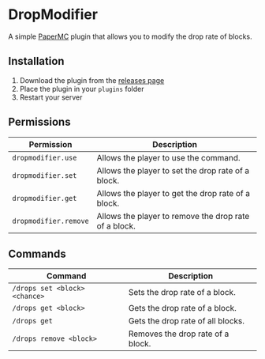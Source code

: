 # DropModifier

A simple [PaperMC](https://papermc.io/) plugin that allows you to modify the drop rate of blocks.

## Installation

1. Download the plugin from the [releases page](https://github.com/glitchruk/dropmodifier/releases)
2. Place the plugin in your `plugins` folder
3. Restart your server

## Permissions

| Permission            | Description                                           |
|-----------------------|-------------------------------------------------------|
| `dropmodifier.use`    | Allows the player to use the command.                 |
| `dropmodifier.set`    | Allows the player to set the drop rate of a block.    |
| `dropmodifier.get`    | Allows the player to get the drop rate of a block.    |
| `dropmodifier.remove` | Allows the player to remove the drop rate of a block. |

## Commands

| Command                       | Description                       |
|-------------------------------|-----------------------------------|
| `/drops set <block> <chance>` | Sets the drop rate of a block.    |
| `/drops get <block>`          | Gets the drop rate of a block.    |
| `/drops get`                  | Gets the drop rate of all blocks. |
| `/drops remove <block>`       | Removes the drop rate of a block. |